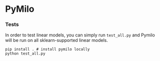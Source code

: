 # PyMilo

### Tests
In order to test linear models, you can simply run `test_all.py` and Pymilo will be run on all sklearn-supported linear models.

```pycon
pip install . # install pymilo locally
python test_all.py
```
